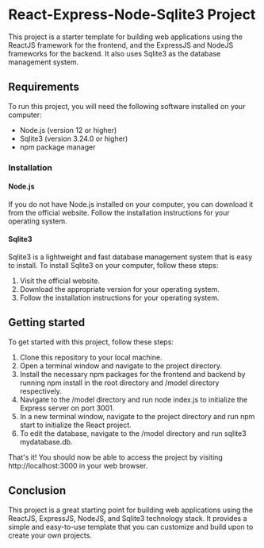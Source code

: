 # React-Express-Node-Sqlite3 Project

This project is a starter template for building web applications using the ReactJS framework for the frontend, and the ExpressJS and NodeJS frameworks for the backend. It also uses Sqlite3 as the database management system.

## Requirements

To run this project, you will need the following software installed on your computer:

-   Node.js (version 12 or higher)
-   Sqlite3 (version 3.24.0 or higher)
-   npm package manager

### Installation

#### Node.js

If you do not have Node.js installed on your computer, you can download it from the official website. Follow the installation instructions for your operating system.

#### Sqlite3

Sqlite3 is a lightweight and fast database management system that is easy to install. To install Sqlite3 on your computer, follow these steps:

1. Visit the official website.
2. Download the appropriate version for your operating system.
3. Follow the installation instructions for your operating system.

## Getting started

To get started with this project, follow these steps:

1. Clone this repository to your local machine.
2. Open a terminal window and navigate to the project directory.
3. Install the necessary npm packages for the frontend and backend by running npm install in the root directory and /model directory respectively.
4. Navigate to the /model directory and run node index.js to initialize the Express server on port 3001.
5. In a new terminal window, navigate to the project directory and run npm start to initialize the React project.
6. To edit the database, navigate to the /model directory and run sqlite3 mydatabase.db.

That's it! You should now be able to access the project by visiting http://localhost:3000 in your web browser.

## Conclusion

This project is a great starting point for building web applications using the ReactJS, ExpressJS, NodeJS, and Sqlite3 technology stack. It provides a simple and easy-to-use template that you can customize and build upon to create your own projects.
